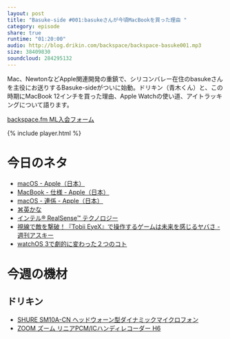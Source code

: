 ```yaml
---
layout: post
title: "Basuke-side #001:basukeさんが今頃MacBookを買った理由 "
category: episode
share: true
runtime: "01:20:00"
audio: http://blog.drikin.com/backspace/backspace-basuke001.mp3
size: 38409830
soundcloud: 284295132   
---
```


Mac、NewtonなどApple関連開発の重鎮で、シリコンバレー在住のbasukeさんを主役にお送りするBasuke-sideがついに始動。ドリキン（青木くん）と、この時期にMacBook 12インチを買った理由、Apple Watchの使い道、アイトラッキングについて語ります。

[backspace.fm ML入会フォーム](http://backspace.us11.list-manage.com/subscribe?u=09c933bd3997c1d16dbed156a&id=84b6529b91)

{% include player.html %}

# 今日のネタ

* [macOS - Apple（日本）](http://www.apple.com/jp/macos/sierra/)
* [MacBook - 仕様 - Apple（日本）](http://www.apple.com/jp/macbook/specs/)
* [macOS - 連係 - Apple（日本）](http://www.apple.com/jp/macos/continuity/)
* [⌘英かな](https://ei-kana.appspot.com/)
* [インテル® RealSense™ テクノロジー](http://www.intel.co.jp/content/www/jp/ja/architecture-and-technology/realsense-overview.html)
* [視線で敵を撃破！『Tobii EyeX』で操作するゲームは未来を感じるヤバさ - 週刊アスキー](http://weekly.ascii.jp/elem/000/000/279/279271/)
* [watchOS 3で劇的に変わった２つのコト](https://blog.basuke.com/watchos-3%E3%81%A7%E5%8A%87%E7%9A%84%E3%81%AB%E5%A4%89%E3%82%8F%E3%81%A3%E3%81%9F%EF%BC%92%E3%81%A4%E3%81%AE%E3%82%B3%E3%83%88-960bc6150ead#.pycdnmlma)

# 今週の機材

## ドリキン
* [SHURE  SM10A-CN ヘッドウォーン型ダイナミックマイクロフォン](http://amzn.to/1LXIGkV) 
* [ZOOM ズーム リニアPCM/ICハンディレコーダー H6](http://amzn.to/29BOo5n)

